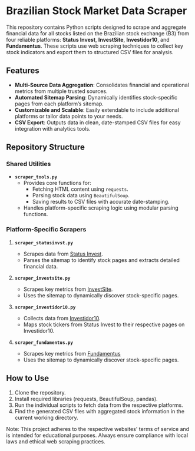 # Brazilian Stock Market Data Scraper

This repository contains Python scripts designed to scrape and aggregate financial data for all stocks listed on the Brazilian stock exchange (B3) from four reliable platforms: **Status Invest**, **InvestSite**, **Investidor10**, and **Fundamentus**. These scripts use web scraping techniques to collect key stock indicators and export them to structured CSV files for analysis.

## Features
- **Multi-Source Data Aggregation**: Consolidates financial and operational metrics from multiple trusted sources.
- **Automated Sitemap Parsing**: Dynamically identifies stock-specific pages from each platform’s sitemap.
- **Customizable and Scalable**: Easily extendable to include additional platforms or tailor data points to your needs.
- **CSV Export**: Outputs data in clean, date-stamped CSV files for easy integration with analytics tools.

## Repository Structure
### Shared Utilities
- **`scraper_tools.py`**
  - Provides core functions for:
    - Fetching HTML content using `requests`.
    - Parsing stock data using `BeautifulSoup`.
    - Saving results to CSV files with accurate date-stamping.
  - Handles platform-specific scraping logic using modular parsing functions.

### Platform-Specific Scrapers
1. **`scraper_statusinvst.py`**
   - Scrapes data from [Status Invest](https://statusinvest.com.br).
   - Parses the sitemap to identify stock pages and extracts detailed financial data.

2. **`scraper_investsite.py`**
   - Scrapes key metrics from [InvestSite](https://www.investsite.com.br).
   - Uses the sitemap to dynamically discover stock-specific pages.

3. **`scraper_investidor10.py`**
   - Collects data from [Investidor10](https://investidor10.com.br).
   - Maps stock tickers from Status Invest to their respective pages on Investidor10.

4. **`scraper_fundamentus.py`**
   - Scrapes key metrics from [Fundamentus](https://fundamentus.com.br)
   - Uses the sitemap to dynamically discover stock-specific pages.

## How to Use
1. Clone the repository.
2. Install required libraries (requests, BeautifulSoup, pandas).
3. Run the individual scripts to fetch data from the respective platforms.
4. Find the generated CSV files with aggregated stock information in the current working directory.

Note: This project adheres to the respective websites' terms of service and is intended for educational purposes. Always ensure compliance with local laws and ethical web scraping practices.
